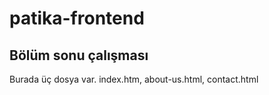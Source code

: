 # patika-frontend
## Bölüm sonu çalışması
Burada üç dosya var.  index.htm, about-us.html, contact.html
